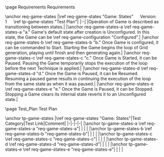 \page Requirements Requirements

\anchor req-game-states
|\ref req-game-states "Game: States" &emsp; Version: 1 &emsp; \ref tp-game-states "Test Plan"|
|:-|
|Operation of Game is described as transitioning between states.|
|\anchor req-game-states-a \ref req-game-states-a "a." Game's default state after creation is Unconfigured. In this state, the Game can be \ref req-game-configuration "Configured".|
|\anchor req-game-states-b \ref req-game-states-b "b." Once Game is configured, it can be commanded to Start. Starting the Game begins the loop of Grid generation, playing until finish and then generating again.|
|\anchor req-game-states-c \ref req-game-states-c "c." Once Game is Started, it can be Paused. Pausing the Game temporarily stops the execution of the loop before the next Technique is applied.|
|\anchor req-game-states-d \ref req-game-states-d "d." Once the Game is Paused, it can be Resumed. Resuming a paused game results in continuing the execution of the loop from the same state as when it was paused.|
|\anchor req-game-states-e \ref req-game-states-e "e." Once the Game is Paused, it can be Stopped. Stopping a Game clears its internal state reverts it to an Unconfigured state.|


\page Test_Plan Test Plan

\anchor tp-game-states
|\ref req-game-states "Game: States"|Test Category|Test Link|Comment|
|-|-|-|-|
|\anchor tp-game-states-a \ref req-game-states-a "req-game-states-a"| | | |
|\anchor tp-game-states-b \ref req-game-states-b "req-game-states-b"| | | |
|\anchor tp-game-states-c \ref req-game-states-c "req-game-states-c"| | | |
|\anchor tp-game-states-d \ref req-game-states-d "req-game-states-d"| | | |
|\anchor tp-game-states-e \ref req-game-states-e "req-game-states-e"| | | |
